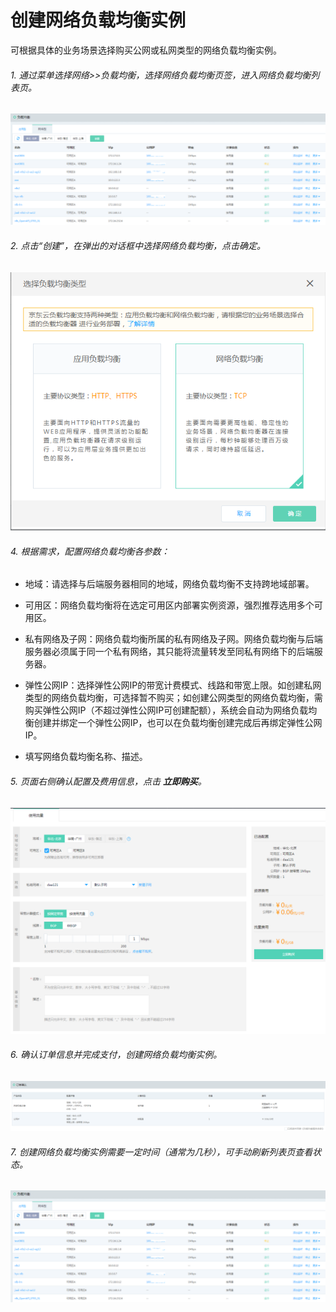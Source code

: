 # 创建网络负载均衡实例

可根据具体的业务场景选择购买公网或私网类型的网络负载均衡实例。

###### 1. 通过菜单选择网络>>负载均衡，选择网络负载均衡页签，进入网络负载均衡列表页。

![NLB列表页](../../../../image/Networking/NLB/NLB-List.png)

###### 2. 点击“创建”，在弹出的对话框中选择网络负载均衡，点击确定。

![NLB列表页](../../../../image/Networking/NLB/NLB-ChooseLB.png)
 
###### 4. 根据需求，配置网络负载均衡各参数：

- 地域：请选择与后端服务器相同的地域，网络负载均衡不支持跨地域部署。

- 可用区：网络负载均衡将在选定可用区内部署实例资源，强烈推荐选用多个可用区。

- 私有网络及子网：网络负载均衡所属的私有网络及子网。网络负载均衡与后端服务器必须属于同一个私有网络，其只能将流量转发至同私有网络下的后端服务器。

- 弹性公网IP：选择弹性公网IP的带宽计费模式、线路和带宽上限。如创建私网类型的网络负载均衡，可选择暂不购买；如创建公网类型的网络负载均衡，需购买弹性公网IP（不超过弹性公网IP可创建配额），系统会自动为网络负载均衡创建并绑定一个弹性公网IP，也可以在负载均衡创建完成后再绑定弹性公网IP。

- 填写网络负载均衡名称、描述。

###### 5. 页面右侧确认配置及费用信息，点击 **立即购买**。

![NLB创建设置](../../../../image/Networking/NLB/NLB-InstanceCreate.png)

###### 6. 确认订单信息并完成支付，创建网络负载均衡实例。
![NLB确认订单](../../../../image/Networking/NLB/NLB-BuyConfirm.png)

###### 7. 创建网络负载均衡实例需要一定时间（通常为几秒），可手动刷新列表页查看状态。
![NLB创建完成](../../../../image/Networking/NLB/NLB-List.png)

